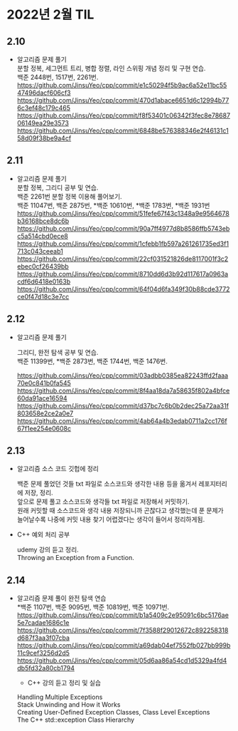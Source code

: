 # 2022년 2월 TIL

## 2.10

- 알고리즘 문제 풀기  
  분할 정복, 세그먼트 트리, 병합 정렬, 라인 스위핑 개념 정리 및 구현 연습.  
  백준 2448번, 1517번, 2261번.  
  https://github.com/JinsuYeo/cpp/commit/e1c50294f5b9ac6a52e11bc5547496dacf606cf3  
  https://github.com/JinsuYeo/cpp/commit/470d1abace6651d6c12994b776c3ef48c179c465  
  https://github.com/JinsuYeo/cpp/commit/f8f53401c06342f3fec8e7868706149ea29e3573  
  https://github.com/JinsuYeo/cpp/commit/6848be576388346e2f46131c158d09f38be9a4cf

## 2.11

- 알고리즘 문제 풀기  
  분할 정복, 그리디 공부 및 연습.  
  백준 2261번 분할 정복 이용해 풀어보기.  
  백준 11047번, 백준 2875번, *백준 10610번, *백준 1783번, \*백준 1931번  
  https://github.com/JinsuYeo/cpp/commit/51fefe67f43c1348a9e9564678b36168bce8dc6b
  https://github.com/JinsuYeo/cpp/commit/90a7ff4977d8b8586ffb5743ebc5a514cbd0ece8
  https://github.com/JinsuYeo/cpp/commit/1cfebb1fb597a261261735ed3f1713c043ceeab1
  https://github.com/JinsuYeo/cpp/commit/22cf031521826de8117001f3c2ebec0cf26439bb
  https://github.com/JinsuYeo/cpp/commit/8710dd6d3b92d117617a0963acdf6d6418e0163b
  https://github.com/JinsuYeo/cpp/commit/64f04d6fa349f30b88cde3772ce0f47d18c3e7cc

## 2.12

- 알고리즘 문제 풀기

  그리디, 완전 탐색 공부 및 연습.  
  백준 11399번, \*백준 2873번, 백준 1744번, 백준 1476번.

  https://github.com/JinsuYeo/cpp/commit/03adbb0385ea82243ffd2faaa70e0c841b0fa545  
  https://github.com/JinsuYeo/cpp/commit/8f4aa18da7a58635f802a4bfce60da91ace16594  
  https://github.com/JinsuYeo/cpp/commit/d37bc7c6b0b2dec25a72aa31f803658e2ce2a0e7  
  https://github.com/JinsuYeo/cpp/commit/4ab64a4b3edab0711a2cc176f67f1ee254e0608c

## 2.13

- 알고리즘 소스 코드 깃헙에 정리

  백준 문제 풀었던 것들 txt 파일로 소스코드와 생각한 내용 등을 옮겨서 레포지터리에 저장, 정리.  
  앞으로 문제 풀고 소스코드와 생각들 txt 파일로 저장해서 커밋하기.  
  원래 커밋할 때 소스코드와 생각 내용 저장되니까 곤찮다고 생각했는데 푼 문제가 늘어날수록 나중에 커밋 내용 찾기 어렵겠다는 생각이 들어서 정리하게됨.

- C++ 예외 처리 공부

  udemy 강의 듣고 정리.  
  Throwing an Exception from a Function.

## 2.14

- 알고리즘 문제 풀이
  완전 탐색 연습  
  \*백준 1107번, 백준 9095번, 백준 10819번, 백준 10971번.
  https://github.com/JinsuYeo/cpp/commit/b1a5409c2e95091c6bc5176ae5e7cadae1686c1e  
  https://github.com/JinsuYeo/cpp/commit/7f3588f29012672c892258318d687f3aa3f07cba  
  https://github.com/JinsuYeo/cpp/commit/a69dab04ef7552fb027bb999b11c9cef3256d2d5  
  https://github.com/JinsuYeo/cpp/commit/05d6aa86a54cd1d5329a4fd4db5fd32a80cb1794

  - C++ 강의 듣고 정리 및 실습

  Handling Multiple Exceptions  
  Stack Unwinding and How it Works  
  Creating User-Defined Exception Classes, Class Level Exceptions  
  The C++ std::exception Class Hierarchy
